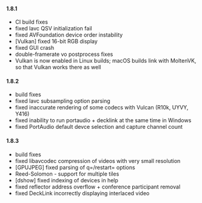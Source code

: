 #### 1.8.1

* CI build fixes
* fixed lavc QSV initialization fail
* fixed AVFoundation device order instability
* [Vulkan] fixed 16-bit RGB display
* fixed GUI crash
* double-framerate vo postprocess fixes
* Vulkan is now enabled in Linux builds; macOS builds link with
  MoltenVK, so that Vulkan works there as well

#### 1.8.2

* build fixes
* fixed lavc subsampling option parsing
* fixed inaccurate rendering of some codecs with Vulcan (R10k, UYVY, Y416)
* fixed inability to run portaudio + decklink at the same time in Windows
* fixed PortAudio default devce selection and capture channel count

#### 1.8.3

* build fixes
* fixed libavcodec compression of videos with very small resolution
* [GPUJPEG] fixed parsing of q=/restart= options
* Reed-Solomon - support for multiple tiles
* [dshow] fixed indexing of devices in help
* fixed reflector address overflow + conference participant removal
* fixed DeckLink incorrectly displaying interlaced video

